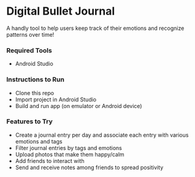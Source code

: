 # Digital Bullet Journal
A handly tool to help users keep track of their emotions and recognize patterns over time!

### Required Tools
- Android Studio

### Instructions to Run
- Clone this repo
- Import project in Android Studio
- Build and run app (on emulator or Android device)

### Features to Try
- Create a journal entry per day and associate each entry with various emotions and tags
- Filter journal entries by tags and emotions
- Upload photos that make them happy/calm
- Add friends to interact with
- Send and receive notes among friends to spread positivity
